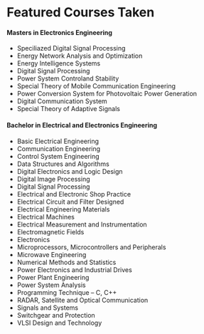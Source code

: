 # Featured Courses Taken

#### Masters in Electronics Engineering
* Speciliazed Digital Signal Processing
* Energy Network Analysis and Optimization
* Energy Intelligence Systems
* Digital Signal Processing
* Power System Controland Stability
* Special Theory of Mobile Communication Engineering
* Power Conversion System for Photovoltaic Power Generation
* Digital Communication System
* Special Theory of Adaptive Signals

#### Bachelor in Electrical and Electronics Engineering
* Basic Electrical Engineering
* Communication Engineering
* Control System Engineering
* Data Structures and Algorithms
* Digital Electronics and Logic Design
* Digital Image Processing
* Digital Signal Processing
* Electrical and Electronic Shop Practice
* Electrical Circuit and Filter Designed
* Electrical Engineering Materials
* Electrical Machines
* Electrical Measurement and Instrumentation
* Electromagnetic Fields
* Electronics
* Microprocessors, Microcontrollers and Peripherals
* Microwave Engineering
* Numerical Methods and Statistics
* Power Electronics and Industrial Drives
* Power Plant Engineering
* Power System Analysis
* Programming Technique – C, C++
* RADAR, Satellite and Optical Communication
* Signals and Systems
* Switchgear and Protection
* VLSI Design and Technology

